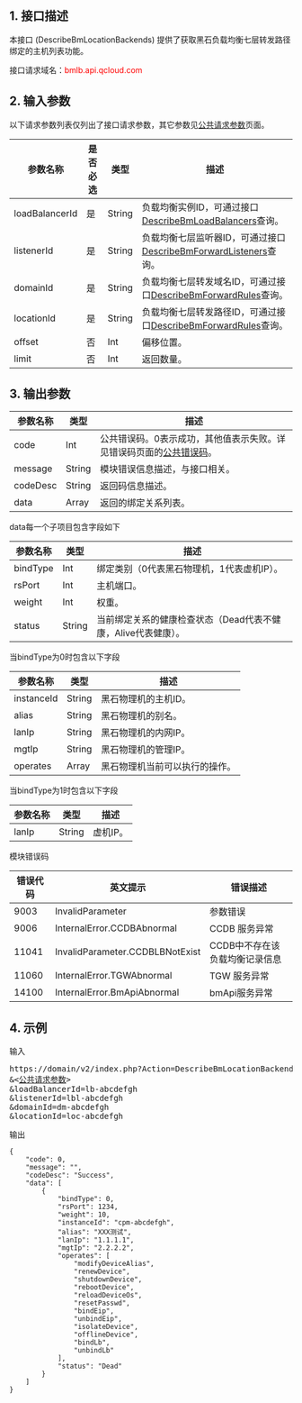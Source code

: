 ## 1. 接口描述
 
本接口 (DescribeBmLocationBackends) 提供了获取黑石负载均衡七层转发路径绑定的主机列表功能。

接口请求域名：<font style="color:red">bmlb.api.qcloud.com</font>


## 2. 输入参数

以下请求参数列表仅列出了接口请求参数，其它参数见[公共请求参数](/document/product/386/6718)页面。

| 参数名称 | 是否必选  | 类型 | 描述 |
|---------|---------|---------|---------|
| loadBalancerId | 是 | String |   负载均衡实例ID，可通过接口[DescribeBmLoadBalancers](/document/product/386/9306)查询。|
| listenerId | 是 | String | 负载均衡七层监听器ID，可通过接口[DescribeBmForwardListeners](/document/product/386/9283)查询。|
| domainId | 是 | String | 负载均衡七层转发域名ID，可通过接口[DescribeBmForwardRules](/document/product/386/9285)查询。|
| locationId | 是 | String | 负载均衡七层转发路径ID，可通过接口[DescribeBmForwardRules](/document/product/386/9285)查询。|
| offset | 否 | Int | 偏移位置。|
| limit | 否 | Int | 返回数量。|


## 3. 输出参数

| 参数名称 | 类型 | 描述 |
|---------|---------|---------|
| code | Int | 公共错误码。0表示成功，其他值表示失败。详见错误码页面的[公共错误码](/document/product/386/6725)。|
| message | String | 模块错误信息描述，与接口相关。|
| codeDesc | String | 返回码信息描述。|
| data | Array | 返回的绑定关系列表。|

data每一个子项目包含字段如下

| 参数名称 | 类型 | 描述 |
|---------|---------|---------|
| bindType | Int | 绑定类别（0代表黑石物理机，1代表虚机IP）。|
| rsPort | Int | 主机端口。|
| weight | Int | 权重。|
| status | String | 当前绑定关系的健康检查状态（Dead代表不健康，Alive代表健康）。|

当bindType为0时包含以下字段

| 参数名称 | 类型 | 描述 |
|---------|---------|---------|
| instanceId | String | 黑石物理机的主机ID。|
| alias | String | 黑石物理机的别名。|
| lanIp | String | 黑石物理机的内网IP。|
| mgtIp | String | 黑石物理机的管理IP。|
| operates | Array | 黑石物理机当前可以执行的操作。|

当bindType为1时包含以下字段

| 参数名称 | 类型 | 描述 |
|---------|---------|---------|
| lanIp | String | 虚机IP。|



模块错误码

| 错误代码 | 英文提示 | 错误描述 |
|------|------|------|
| 9003 | InvalidParameter | 参数错误 |
| 9006 | InternalError.CCDBAbnormal | CCDB 服务异常 |
| 11041 | InvalidParameter.CCDBLBNotExist | CCDB中不存在该负载均衡记录信息 |
| 11060 | InternalError.TGWAbnormal | TGW 服务异常 |
| 14100 | InternalError.BmApiAbnormal | bmApi服务异常 |


## 4. 示例
 
输入

<pre>
https://domain/v2/index.php?Action=DescribeBmLocationBackends
&<<a href="https://cloud.tencent.com/document/product/386/6718">公共请求参数</a>>
&loadBalancerId=lb-abcdefgh
&listenerId=lbl-abcdefgh
&domainId=dm-abcdefgh
&locationId=loc-abcdefgh
</pre>

输出

```
{
    "code": 0,
    "message": "",
    "codeDesc": "Success",
    "data": [
        {
            "bindType": 0,
            "rsPort": 1234,
            "weight": 10,
            "instanceId": "cpm-abcdefgh",
            "alias": "XXX测试",
            "lanIp": "1.1.1.1",
            "mgtIp": "2.2.2.2",
            "operates": [
                "modifyDeviceAlias",
                "renewDevice",
                "shutdownDevice",
                "rebootDevice",
                "reloadDeviceOs",
                "resetPasswd",
                "bindEip",
                "unbindEip",
                "isolateDevice",
                "offlineDevice",
                "bindLb",
                "unbindLb"
            ],
            "status": "Dead"
        }
    ]
}

```